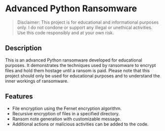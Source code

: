 # Advanced Python Ransomware


> Disclaimer: This project is for educational and informational purposes only. I do not condone or support any illegal or unethical activities. Use this code responsibly and at your own risk.

## Description

This is an advanced Python ransomware developed for educational purposes. It demonstrates the techniques used by ransomware to encrypt files and hold them hostage until a ransom is paid. Please note that this project should only be used for educational purposes and to understand the inner workings of ransomware.

## Features

- File encryption using the Fernet encryption algorithm.
- Recursive encryption of files in a specified directory.
- Ransom note generation with customizable message.
- Additional actions or malicious activities can be added to the code.
